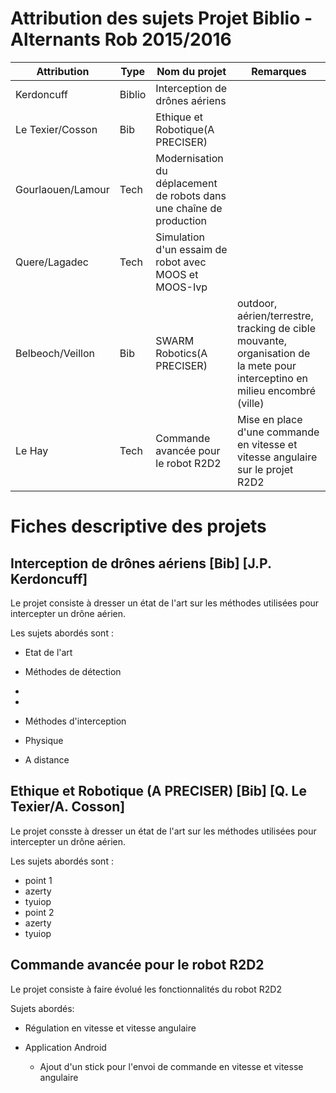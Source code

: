 # Attribution des sujets Projet Biblio - Alternants Rob 2015/2016

|Attribution|Type|Nom du projet|Remarques|
|---|---|---|---|
|Kerdoncuff|Biblio|Interception de drônes aériens||
|Le Texier/Cosson|Bib|Ethique et Robotique(A PRECISER)||
|Gourlaouen/Lamour|Tech|Modernisation du déplacement de robots dans une chaîne de production||
|Quere/Lagadec|Tech|Simulation d'un essaim de robot avec MOOS et MOOS-Ivp||
|Belbeoch/Veillon|Bib|SWARM Robotics(A PRECISER)|outdoor, aérien/terrestre, tracking de cible mouvante, organisation de la mete pour interceptino en milieu encombré (ville)|
|Le Hay|Tech|Commande avancée pour le robot R2D2|Mise en place d'une commande en vitesse et vitesse angulaire sur le projet R2D2|


# Fiches descriptive des projets

## Interception de drônes aériens [Bib] [J.P. Kerdoncuff]

Le projet consiste à dresser un état de l'art sur les méthodes utilisées pour intercepter un drône aérien.

Les sujets abordés sont :
* Etat de l'art

* Méthodes de détection
 *
 * 
* Méthodes d'interception
 * Physique
 * A distance

## Ethique et Robotique (A PRECISER) [Bib] [Q. Le Texier/A. Cosson]

 Le projet consste à dresser un état de l'art sur les méthodes utilisées pour intercepter un drône aérien.

 Les sujets abordés sont :
 * point 1
  * azerty
  * tyuiop
 * point 2
  * azerty
  * tyuiop

## Commande avancée pour le robot R2D2

Le projet consiste à faire évolué les fonctionnalités du robot R2D2

Sujets abordés:
 * Régulation en vitesse et vitesse angulaire

 * Application Android
   * Ajout d'un stick pour l'envoi de commande en vitesse et vitesse angulaire

